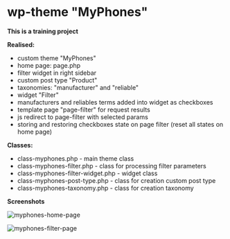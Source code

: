 # wp-theme "MyPhones"
**This is a training project**

**Realised:**
- custom theme "MyPhones"
- home page: page.php
- filter widget in right sidebar
- custom post type "Product"
- taxonomies: "manufacturer" and "reliable"
- widget "Filter"
- manufacturers and reliables terms added into widget as checkboxes
- template page "page-filter" for request results
- js redirect to page-filter with selected params
- storing and restoring checkboxes state on page filter (reset all states on home page)

**Classes:**
- class-myphones.php - main theme class
- class-myphones-filter.php - class for processing filter parameters
- class-myphones-filter-widget.php - widget class
- class-myphones-post-type.php - class for creation custom post type
- class-myphones-taxonomy.php - class for creation taxonomy

**Screenshots**

![myphones-home-page](https://user-images.githubusercontent.com/13946156/53472663-f30d6400-3a70-11e9-9eb9-2242cc23056b.png)

![myphones-filter-page](https://user-images.githubusercontent.com/13946156/53472686-06203400-3a71-11e9-8dc8-1b567001abc6.png)
